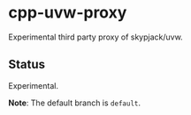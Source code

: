 # cpp-uvw-proxy

Experimental third party proxy of skypjack/uvw.


## Status

Experimental.

**Note**: The default branch is `default`.
